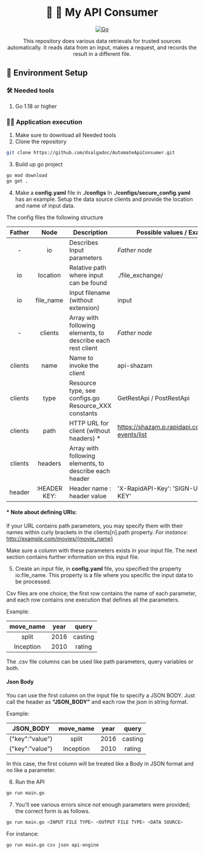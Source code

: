 <h1 align="center">
  🚀 🐹 My API Consumer
</h1>

<p align="center">
    <a href="#"><img src="https://img.shields.io/badge/technology-go-blue.svg" alt="Go"/></a>
</p>
<p align="center">
  This repository does various data retrievals for trusted sources automatically. It reads data from an input, makes a request, and records the result in a different file.
</p>

## 🧲 Environment Setup

### 🛠️ Needed tools

1. Go 1.18 or higher

### 🏃🏻 Application execution

1. Make sure to download all Needed tools
2. Clone the repository
```bash
git clone https://github.com/dsalgadoc/AutomateApiConsumer.git
```
3. Build up go project
```bash
go mod download
go get .
```
4. Make a **config.yaml** file in **./configs**
In **./configs/secure_config.yaml** has an example. Setup the data source clients and provide the location and name of input data.

The config files the following structure

| Father  |     Node     | Description                                                 | Possible values / Example                        |
|:-------:|:------------:|-------------------------------------------------------------|--------------------------------------------------|
|    -    |      io      | Describes Input parameters                                  | _Father node_                                    |
|   io    |   location   | Relative path where input can be found                      | ./file_exchange/                                 |
|   io    |  file_name   | Input filename (without extension)                          | input                                            |
|    -    |   clients    | Array with following elements, to describe each rest client | _Father node_                                    |
| clients |     name     | Name to invoke the client                                   | api-shazam                                       |
| clients |     type     | Resource type, see configs.go Resource_XXX constants        | GetRestApi / PostRestApi                         |
| clients |     path     | HTTP URL for client (without headers) *                     | https://shazam.p.rapidapi.com/shazam-events/list |
| clients |   headers    | Array with following elements, to describe each header      |                                                  |
| header  | :HEADER KEY: | Header name : header value                                  | 'X-RapidAPI-Key': 'SIGN-UP-FOR-KEY'              |

#### * Note about defining URIs:
If your URL contains path parameters, you may specify them with their names within curly brackets in the clients[n].path property. _For instance_: http://example.com/movies/{movie_name}

Make sure a column with these parameters exists in your input file. The next section contains further information on this input file.

5. Create an input file, in **config.yaml** file, you specified the property io.file_name. This property is a file where you specific the input data to be processed.

Csv files are one choice; the first row contains the name of each parameter, and each row contains one execution that defines all the parameters.

Example:

|  move_name   | year |  query  |
|:------------:|:----:|:-------:|
|    split     | 2016 | casting |
|  Inception   | 2010 | rating  |

The .csv file columns can be used like path parameters, query variables or both.

#### Json Body
You can use the first column on the input file to specify a JSON BODY. Just call the header as __"JSON_BODY"__ and each row the json in string format.

Example:

|    JSON_BODY    |  move_name  | year |  query  |
|:---------------:|:-----------:|:----:|:-------:|
| {"key":"value"} |    split    | 2016 | casting |
| {"key":"value"} |  Inception  | 2010 | rating  |

In this case, the first column will be treated like a Body in JSON format and no like a parameter. 

6. Run the API
```bash
go run main.go
```
7. You'll see various errors since not enough parameters were provided; the correct form is as follows.
```bash
go run main.go <INPUT FILE TYPE> <OUTPUT FILE TYPE> <DATA SOURCE>
```
For instance:
```bash
go run main.go csv json api-engine 
```
